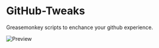 GitHub-Tweaks
=============

Greasemonkey scripts to enchance your github experience.

![Preview](http://screencloud.net/img/screenshots/7bb36915f4a4c561fa587bd642dbd6ce.png)